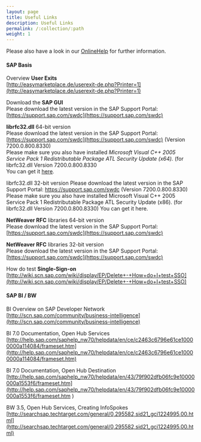 ```yaml
---
layout: page
title: Useful Links
description: Useful Links
permalink: /:collection/:path
weight: 1
---
```


Please also have a look in our [OnlineHelp](https://help.theobald-software.com/en/) for further information.

#### SAP Basis

Overview **User Exits**<br>
[http://easymarketplace.de/userexit-de.php?Printer=1](http://easymarketplace.de/userexit-de.php?Printer=1)

Download the **SAP GUI**<br>
Please download the latest version in the SAP Support Portal: [https://support.sap.com/swdc](https://support.sap.com/swdc)

**librfc32.dll** 64-bit version<br>
Please download the latest version in the SAP Support Portal: [https://support.sap.com/swdc](https://support.sap.com/swdc)  (Version 7200.0.800.8330)<br>
Please make sure you also have installed *Microsoft Visual C++ 2005 Service Pack 1 Redistributable Package ATL Security Update (x64).*  (for librfc32.dll Version 7200.0.800.8330<br>
You can get it [here](https://www.microsoft.com/en-us/download/details.aspx?id=14431).

librfc32.dll 32-bit version
Please download the latest version in the SAP Support Portal: https://support.sap.com/swdc (Version 7200.0.800.8330)
Please make sure you also have installed Microsoft Visual C++ 2005 Service Pack 1 Redistributable Package ATL Security Update (x86).  (for librfc32.dll Version 7200.0.800.8330)
You can get it here.

**NetWeaver RFC** libraries 64-bit version<br>
Please download the latest version in the SAP Support Portal: [https://support.sap.com/swdc](https://support.sap.com/swdc)

**NetWeaver RFC** libraries 32-bit version<br>
Please download the latest version in the SAP Support Portal: [https://support.sap.com/swdc](https://support.sap.com/swdc)

How do test **Single-Sign-on**<br>
[http://wiki.scn.sap.com/wiki/display/EP/Delete+-+How+do+I+test+SSO](http://wiki.scn.sap.com/wiki/display/EP/Delete+-+How+do+I+test+SSO)

#### SAP BI / BW

BI Overview on SAP Developer Network<br>
[http://scn.sap.com/community/business-intelligence](http://scn.sap.com/community/business-intelligence)

BI 7.0 Documentation, Open Hub Services <br>
[http://help.sap.com/saphelp_nw70/helpdata/en/ce/c2463c6796e61ce10000000a114084/frameset.htm](http://help.sap.com/saphelp_nw70/helpdata/en/ce/c2463c6796e61ce10000000a114084/frameset.htm)

BI 7.0 Documentation, Open Hub Destination<br>
[http://help.sap.com/saphelp_nw70/helpdata/en/43/79f902dfb06fc9e10000000a1553f6/frameset.htm](http://help.sap.com/saphelp_nw70/helpdata/en/43/79f902dfb06fc9e10000000a1553f6/frameset.htm
)

BW 3.5, Open Hub Services, Creating InfoSpokes<br>
[http://searchsap.techtarget.com/general/0,295582,sid21_gci1224995,00.html](http://searchsap.techtarget.com/general/0,295582,sid21_gci1224995,00.html)

